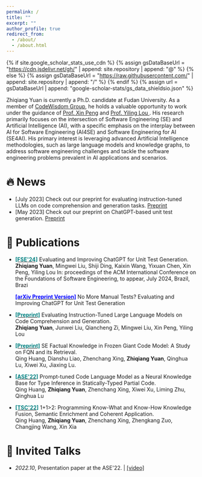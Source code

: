 ```yaml
---
permalink: /
title: ""
excerpt: ""
author_profile: true
redirect_from: 
  - /about/
  - /about.html
---
```


{% if site.google_scholar_stats_use_cdn %}
{% assign gsDataBaseUrl = "https://cdn.jsdelivr.net/gh/" | append: site.repository | append: "@" %}
{% else %}
{% assign gsDataBaseUrl = "https://raw.githubusercontent.com/" | append: site.repository | append: "/" %}
{% endif %}
{% assign url = gsDataBaseUrl | append: "google-scholar-stats/gs_data_shieldsio.json" %}

<span class='anchor' id='about-me'></span>

Zhiqiang Yuan is currently a Ph.D. candidate at Fudan University. 
As a member of <a href="http://www.se.fudan.edu.cn/">CodeWisdom Group</a>, he holds a valuable opportunity to work under the guidance of <a href="https://cspengxin.github.io/">Prof. Xin Peng</a> and <a href="https://yilinglou.github.io/index.html"> Prof. Yiling Lou </a>.
His research primarily focuses on the intersection of Software Engineering (SE) and Artificial Intelligence (AI), with a specific emphasis on the interplay between AI for Software Engineering (AI4SE) and Software Engineering for AI (SE4AI).
His primary interest is leveraging advanced Artificial Intelligence methodologies, such as large language models and knowledge graphs, to address software engineering challenges and tackle the software engineering problems prevalent in AI applications and scenarios.


# 🔥 News
- [July 2023] Check out our preprint for evaluating instruction-tuned LLMs on code comprehension and generation tasks. <a href="https://arxiv.org/pdf/2308.01240.pdf" class="btn btn--info btn--xs">Preprint</a>
- [May 2023] Check out our preprint on ChatGPT-based unit test generation. <a href="https://arxiv.org/pdf/2305.04207.pdf" class="btn btn--info btn--xs">Preprint</a> 


# 📝 Publications 


- <p><a href="https://arxiv.org/abs/2308.01240"><strong style="color:#008080;">[FSE'24]</strong></a>
  Evaluating and Improving ChatGPT for Unit Test Generation.<br>
  <span class="italic"><strong>Zhiqiang Yuan</strong>, Mingwei Liu, Shiji Ding, Kaixin Wang, Yixuan Chen, Xin Peng, Yiling Lou</span>
  In: <span class="italic">proceedings of the ACM International Conference on the Foundations of Software Engineering, to appear, July 2024, Brazil, Brazi</span>
  <p><a href="https://arxiv.org/abs/2308.01240"><strong style="color:blue;">[arXiv Preprint Version]</strong></a> <span> No More Manual Tests? Evaluating and Improving ChatGPT for Unit Test Generation </span>
  </p>
  

- <p><a href="https://arxiv.org/abs/2308.01240"><strong style="color:#008080;"> [Preprint]</strong></a>
  Evaluating Instruction-Tuned Large Language Models on Code Comprehension and Generation.<br>
   <span class="italic"><strong>Zhiqiang Yuan</strong>, Junwei Liu, Qiancheng Zi, Mingwei Liu, Xin Peng, Yiling Lou</span>
  </p>


- <p><a href="https://arxiv.org/abs/2308.01240"><strong style="color:#008080;"> [Preprint]</strong></a>
   SE Factual Knowledge in Frozen Giant Code Model: A Study on FQN and its Retrieval.<br>
    <span class="italic">Qing Huang, Dianshu Liao, Zhenchang Xing, <strong>Zhiqiang Yuan</strong>, Qinghua Lu, Xiwei Xu, Jiaxing Lu.</span>
    </p>

- <p><a href="https://dl.acm.org/doi/10.1145/3551349.3556912"><strong style="color:#008080;">[ASE'22]</strong></a>
   Prompt-tuned Code Language Model as a Neural Knowledge Base for Type Inference in Statically-Typed Partial Code.<br>
    <span class="italic">Qing Huang, <strong>Zhiqiang Yuan</strong>, Zhenchang Xing, Xiwei Xu, Liming Zhu, Qinghua Lu</span>
  </p>
    
- <p><a href="https://dl.acm.org/doi/10.1145/3551349.3556912"><strong style="color:#008080;">[TSC'22]</strong></a>
   1+1>2: Programming Know-What and Know-How Knowledge Fusion, Semantic Enrichment and Coherent Application.<br>
    <span class="italic">Qing Huang, <strong>Zhiqiang Yuan</strong>, Zhenchang Xing, Zhengkang Zuo, Changjing Wang, Xin Xia</span>
  </p>



# 💬 Invited Talks
- *2022.10*,  Presentation paper at the ASE'22.  \| [\[video\]](https://www.bilibili.com/video/BV1mV4y1L7c5/?share_source=copy_web&vd_source=e7a1b4e73c4b3ccf3228ca017ba2a9f9/)
